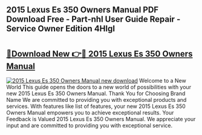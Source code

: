 ## 2015 Lexus Es 350 Owners Manual PDF Download Free - Part-nhl User Guide Repair - Service Owner Edition 4HlgI

# <h2><a href="http://bc1169.oget.top/?id=2015+Lexus+Es+350+Owners+Manual">🔗Download New 👉🔴 2015 Lexus Es 350 Owners Manual</a></h2>

[![2015 Lexus Es 350 Owners Manual new download](https://i.imgur.com/5g1atiW.png)](http://bc1169.oget.top/?id=2015+Lexus+Es+350+Owners+Manual)
Welcome to a New World This guide opens the doors to a new world of possibilities with your new 2015 Lexus Es 350 Owners Manual. Thank You for Choosing Brand Name We are committed to providing you with exceptional products and services. With features like list of features, your new 2015 Lexus Es 350 Owners Manual empowers you to achieve exceptional results. Your Feedback is Valued 2015 Lexus Es 350 Owners Manual. We appreciate your input and are committed to providing you with exceptional service.
